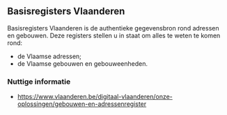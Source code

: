 ## Basisregisters Vlaanderen

Basisregisters Vlaanderen is de authentieke gegevensbron rond adressen en gebouwen. Deze registers stellen u in staat om alles te weten te komen rond:
- de Vlaamse adressen;
- de Vlaamse gebouwen en gebouweenheden.

### Nuttige informatie

- https://www.vlaanderen.be/digitaal-vlaanderen/onze-oplossingen/gebouwen-en-adressenregister
